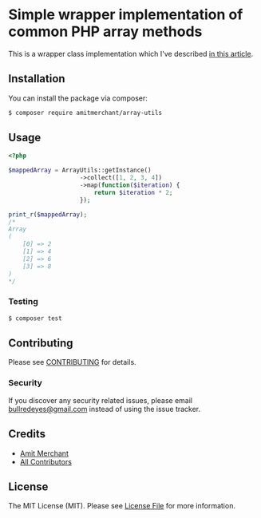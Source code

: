 # Simple wrapper implementation of common PHP array methods 

This is a wrapper class implementation which I've described [in this article](https://www.amitmerchant.com/how-to-implement-wrapper-classes-php/).

## Installation

You can install the package via composer:

```bash
$ composer require amitmerchant/array-utils
```

## Usage

```php
<?php

$mappedArray = ArrayUtils::getInstance()
                    ->collect([1, 2, 3, 4])
                    ->map(function($iteration) {
                        return $iteration * 2;
                    });

print_r($mappedArray);
/*
Array
(
    [0] => 2
    [1] => 4
    [2] => 6
    [3] => 8
)
*/
```

### Testing

``` bash
$ composer test
```

## Contributing

Please see [CONTRIBUTING](CONTRIBUTING.md) for details.

### Security

If you discover any security related issues, please email bullredeyes@gmail.com instead of using the issue tracker.

## Credits

- [Amit Merchant](https://github.com/amitmerchant1990)
- [All Contributors](../../contributors)

## License

The MIT License (MIT). Please see [License File](LICENSE.md) for more information.